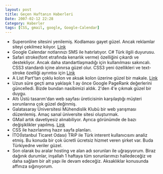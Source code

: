 ```yaml
---
layout: post
title: Geçen Haftanın Haberleri
Date: 2007-02-12 22:28
Category: Haberler
tags: [CSS, gmail, google, Google-Calendar]
---
```


-   Superonline sitesini yenilemiş. Kodlaması gayet güzel. Ancak
    reklamlar siteyi çekilmez kılıyor. [Link][]
-   Google Calendar notlarınızı SMS ile hatırlatıyor. C# Türk ilgili
    duyurusu.
-   Safari stroke(font etrafında kenarlık verme) özelliğini çıkardı ve
    destekliyor. Ancak daha standartlaşmadığı için kullanılması
    sakıncalı. CSS3 standardı içine alınırsa güzel olur. CSS3 yeni
    özellikleri ve text-stroke özelliği ayrıntısı için [Link][2]
-   A List Part'tan çoklu kolon ve aksak kolon üzerine güzel bir makale.
    [Link][3]
-   Uzun süre geçti ama yaklaşık 1 ay önce Google PageRank değerlerini
    güncelledi. Bizde bundan nasibimizi aldık. 2'den 4'e çıkmak güzel
    bir duygu.
-   Altı Üstü tasarım'dan web sayfası üreticisinin karşılaştığı müşteri
    sorunlarına çok güzel değinmiş.
-   Galatasaray Üniversitesi Mühendislik Klubü bir web yarışması
    düzenlemiş. Amaç sanal üniversite sitesi oluşturmak.
-   GMail artık davetiyesiz alınabiliyor. Ayrıca görünümde de bazı
    değişiklikler yapılmış. [Link][6]
-   CSS ile hazırlanmış hazır sayfa planları.
-   İTO(İstanbul Ticaret Odası) TRiP ile Türk interent kullanıcısını
    analiz etmiş. Bu konuda bir çok ücretli ücretsiz hizmet veren şirket
    var. Buda Türkiyedne veriler güzel.
-   Son olarak bu aralar hosting ve alan adı sorunları ile uğraşıyorum.
    Biraz dağınık durumlar, inşallah 1 haftaya tüm sorunlarımızı
    halledeceğiz ve daha sağlam bir alt yapı ile devam edeceğiz.
    Aksaklıklar konusunda affınıza sığınıyorum.


  [Link]: http://www.superonline.com/index.html "Link"
  [2]: http://www.456bereastreet.com/archive/200702/new_css_properties_in_safari/
  [3]: http://www.alistapart.com/articles/multicolumnlayouts "Link"
  [6]: https://www.google.com/accounts/NewAccount?nui=1&service=reader&continue=http%3A%2F%2Fwww.google.com%2Freader%2Fview%2F
